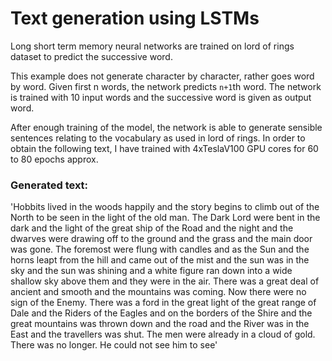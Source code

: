 # Text generation using LSTMs

Long short term memory neural networks are trained on lord of rings dataset to predict the successive word.

This example does not generate character by character, rather goes word by word. Given first n words, the network predicts `n+1`th word. The network is trained with 10 input words and the successive word is given as output word.

After enough training of the model, the network is able to generate sensible sentences relating to the vocabulary as used in lord of rings. In order to obtain the following text, I have trained with 4xTeslaV100 GPU cores for 60 to 80 epochs approx.

### Generated text:

'Hobbits lived in the woods happily and the story begins to climb out of the North to be seen in the light of the old man. The Dark Lord were bent in the dark and the light of the great ship of the Road and the night and the dwarves were drawing off to the ground and the grass and the main door was gone. The foremost were flung with candles and as the Sun and the horns leapt from the hill and came out of the mist and the sun was in the sky and the sun was shining and a white figure ran down into a wide shallow sky above them and they were in the air. There was a great deal of ancient and smooth and the mountains was coming. Now there were no sign of the Enemy. There was a ford in the great light of the great range of Dale and the Riders of the Eagles and on the borders of the Shire and the great mountains was thrown down and the road and the River was in the East and the travellers was shut. The men were already in a cloud of gold. There was no longer. He could not see him to see'